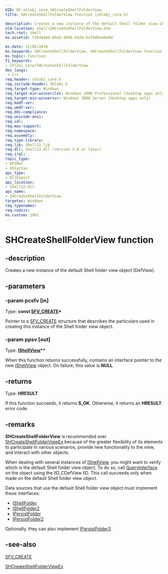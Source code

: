 ```yaml
---
UID: NF:shlobj_core.SHCreateShellFolderView
title: SHCreateShellFolderView function (shlobj_core.h)

description: Creates a new instance of the default Shell folder view object (DefView).
old-location: shell\SHCreateShellFolderView.htm
tech.root: shell
ms.assetid: f2948a6d-84a5-456b-b328-ba76dba46e9d

ms.date: 12/05/2018
ms.keywords: SHCreateShellFolderView, SHCreateShellFolderView function [Windows Shell], _win32_SHCreateShellFolderView, shell.SHCreateShellFolderView, shlobj_core/SHCreateShellFolderView
ms.topic: function
f1_keywords:
- shlobj_core/SHCreateShellFolderView
dev_langs:
 - c++
req.header: shlobj_core.h
req.include-header: Shlobj.h
req.target-type: Windows
req.target-min-winverclnt: Windows 2000 Professional [desktop apps only]
req.target-min-winversvr: Windows 2000 Server [desktop apps only]
req.kmdf-ver: 
req.umdf-ver: 
req.ddi-compliance: 
req.unicode-ansi: 
req.idl: 
req.max-support: 
req.namespace: 
req.assembly: 
req.type-library: 
req.lib: Shell32.lib
req.dll: Shell32.dll (version 5.0 or later)
req.irql: 
topic_type:
- APIRef
- kbSyntax
api_type:
- DllExport
api_location:
- Shell32.dll
api_name:
- SHCreateShellFolderView
targetos: Windows
req.typenames: 
req.redist: 
ms.custom: 19H1
---
```


# SHCreateShellFolderView function


## -description


Creates a new instance of the default Shell folder view object (DefView).


## -parameters




### -param pcsfv [in]

Type: <b>const <a href="https://docs.microsoft.com/windows/desktop/api/shlobj_core/ns-shlobj_core-sfv_create">SFV_CREATE</a>*</b>

Pointer to a <a href="https://docs.microsoft.com/windows/desktop/api/shlobj_core/ns-shlobj_core-sfv_create">SFV_CREATE</a> structure that describes the particulars used in creating this instance of the Shell folder view object.


### -param ppsv [out]

Type: <b><a href="https://docs.microsoft.com/windows/desktop/api/shobjidl_core/nn-shobjidl_core-ishellview">IShellView</a>**</b>

When this function returns successfully, contains an interface pointer to the new <a href="https://docs.microsoft.com/windows/desktop/api/shobjidl_core/nn-shobjidl_core-ishellview">IShellView</a> object. On failure, this value is <b>NULL</b>.


## -returns



Type: <b>HRESULT</b>

If this function succeeds, it returns <b xmlns:loc="http://microsoft.com/wdcml/l10n">S_OK</b>. Otherwise, it returns an <b xmlns:loc="http://microsoft.com/wdcml/l10n">HRESULT</b> error code.




## -remarks



<b>SHCreateShellFolderView</b> is recommended over <a href="https://docs.microsoft.com/windows/desktop/api/shlobj_core/nf-shlobj_core-shcreateshellfolderviewex">SHCreateShellFolderViewEx</a> because of the greater flexibility of its elements to participate in various scenarios, provide new functionality to the view, and interact with other objects.

When dealing with several instances of <a href="https://docs.microsoft.com/windows/desktop/api/shobjidl_core/nn-shobjidl_core-ishellview">IShellView</a>, you might want to verify which is the default Shell folder view object. To do so, call <a href="https://docs.microsoft.com/windows/desktop/api/unknwn/nf-unknwn-iunknown-queryinterface(q_)">QueryInterface</a> on the object using the IID_CDefView IID. This call succeeds only when made on the default Shell folder view object.

Data sources that use the default Shell folder view object must implement these interfaces:
                
                

<ul>
<li>
<a href="https://docs.microsoft.com/windows/desktop/api/shobjidl_core/nn-shobjidl_core-ishellfolder">IShellFolder</a>
</li>
<li>
<a href="https://docs.microsoft.com/windows/desktop/api/shobjidl_core/nn-shobjidl_core-ishellfolder2">IShellFolder2</a>
</li>
<li>
<a href="https://docs.microsoft.com/windows/desktop/api/shobjidl_core/nn-shobjidl_core-ipersistfolder">IPersistFolder</a>
</li>
<li>
<a href="https://docs.microsoft.com/windows/desktop/api/shobjidl_core/nn-shobjidl_core-ipersistfolder2">IPersistFolder2</a>
</li>
</ul>
Optionally, they can also implement <a href="https://docs.microsoft.com/windows/desktop/api/shobjidl_core/nn-shobjidl_core-ipersistfolder3">IPersistFolder3</a>.




## -see-also




<a href="https://docs.microsoft.com/windows/desktop/api/shlobj_core/ns-shlobj_core-sfv_create">SFV_CREATE</a>



<a href="https://docs.microsoft.com/windows/desktop/api/shlobj_core/nf-shlobj_core-shcreateshellfolderviewex">SHCreateShellFolderViewEx</a>
 

 

